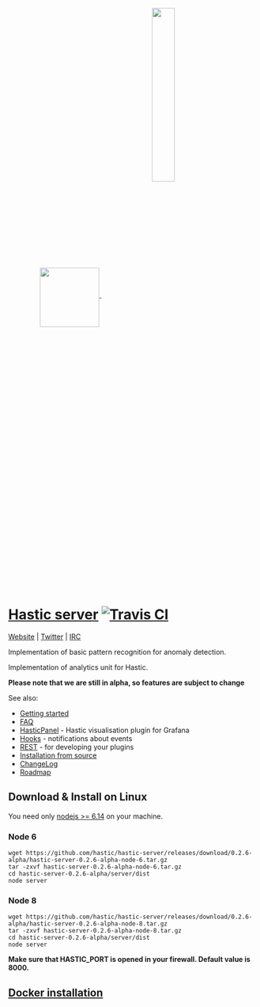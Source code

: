 <p align="center">
  <a href=#hastic-server->
    <img width="auto" align="middle" height="120px" src="https://github.com/hastic/hastic-server/blob/master/images/hastic_server.png" />
    <img hspace="50" align="middle" width="30%" height="30%" src="https://github.com/hastic/hastic-server/blob/master/images/hastic_logo.png" />
  </a>
</p>

[Hastic server](https://hastic.io) [![Travis CI](https://travis-ci.org/hastic/hastic-server.svg?branch=master)](https://travis-ci.org/hastic/hastic-server) 
================
[Website](https://hastic.io) |
[Twitter](https://twitter.com/hasticio) | 
[IRC](https://webchat.freenode.net/?channels=#hastic)

Implementation of basic pattern recognition for anomaly detection.

Implementation of analytics unit for Hastic.

**Please note that we are still in alpha, so features are subject to change**

See also:
* [Getting started](https://github.com/hastic/hastic-server/wiki#getting-started)
* [FAQ](https://github.com/hastic/hastic-server/wiki/FAQ)
* [HasticPanel](https://github.com/hastic/hastic-grafana-graph-panel) - Hastic visualisation plugin for Grafana
* [Hooks](https://github.com/hastic/hastic-server/blob/master/HOOKS.md) - notifications about events
* [REST](REST.md) - for developing your plugins
* [Installation from source](https://github.com/hastic/hastic-server/wiki/Installation-from-source)
* [ChangeLog](https://github.com/hastic/hastic-server/wiki/Change-log)
* [Roadmap](https://github.com/hastic/hastic-server/wiki/Roadmap)

## Download & Install on Linux

You need only [nodejs >= 6.14](https://nodejs.org/en/download/) on your machine.

### Node 6
```
wget https://github.com/hastic/hastic-server/releases/download/0.2.6-alpha/hastic-server-0.2.6-alpha-node-6.tar.gz
tar -zxvf hastic-server-0.2.6-alpha-node-6.tar.gz
cd hastic-server-0.2.6-alpha/server/dist
node server
```

### Node 8
```
wget https://github.com/hastic/hastic-server/releases/download/0.2.6-alpha/hastic-server-0.2.6-alpha-node-8.tar.gz
tar -zxvf hastic-server-0.2.6-alpha-node-8.tar.gz
cd hastic-server-0.2.6-alpha/server/dist
node server
```

**Make sure that HASTIC_PORT is opened in your firewall. Default value is 8000.**

## [Docker installation](https://github.com/hastic/hastic-server/wiki/Docker)

